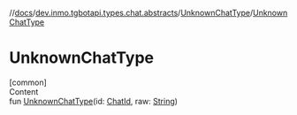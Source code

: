 //[docs](../../../index.md)/[dev.inmo.tgbotapi.types.chat.abstracts](../index.md)/[UnknownChatType](index.md)/[UnknownChatType](-unknown-chat-type.md)



# UnknownChatType  
[common]  
Content  
fun [UnknownChatType](-unknown-chat-type.md)(id: [ChatId](../../dev.inmo.tgbotapi.types/-chat-id/index.md), raw: [String](https://kotlinlang.org/api/latest/jvm/stdlib/kotlin/-string/index.html))  



